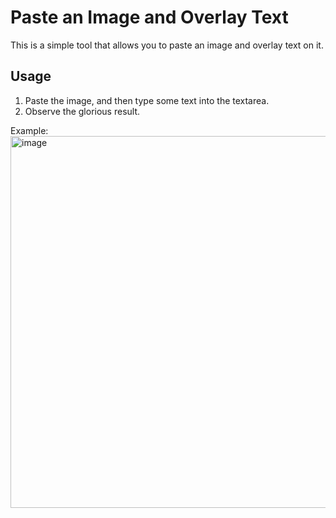 # Paste an Image and Overlay Text

This is a simple tool that allows you to paste an image and overlay text on it.

## Usage

1. Paste the image, and then type some text into the textarea.
2. Observe the glorious result.

Example: <img width="595" alt="image" src="https://github.com/orlenko/imagetext/assets/27573/3c7a5c69-b8e0-402a-a7bb-2b73835ce62c">
